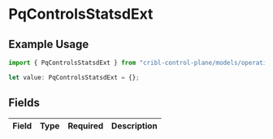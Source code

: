 # PqControlsStatsdExt

## Example Usage

```typescript
import { PqControlsStatsdExt } from "cribl-control-plane/models/operations";

let value: PqControlsStatsdExt = {};
```

## Fields

| Field       | Type        | Required    | Description |
| ----------- | ----------- | ----------- | ----------- |